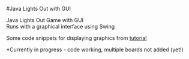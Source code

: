 #Java Lights Out with GUI

Java Lights Out Game with GUI<br>
Runs with a graphical interface using Swing

Some code snippets for displaying graphics from [tutorial](https://www.ntu.edu.sg/home/ehchua/programming/java/JavaGame_TicTacToe.html)

*Currently in progress - code working, multiple boards not added (yet!)

